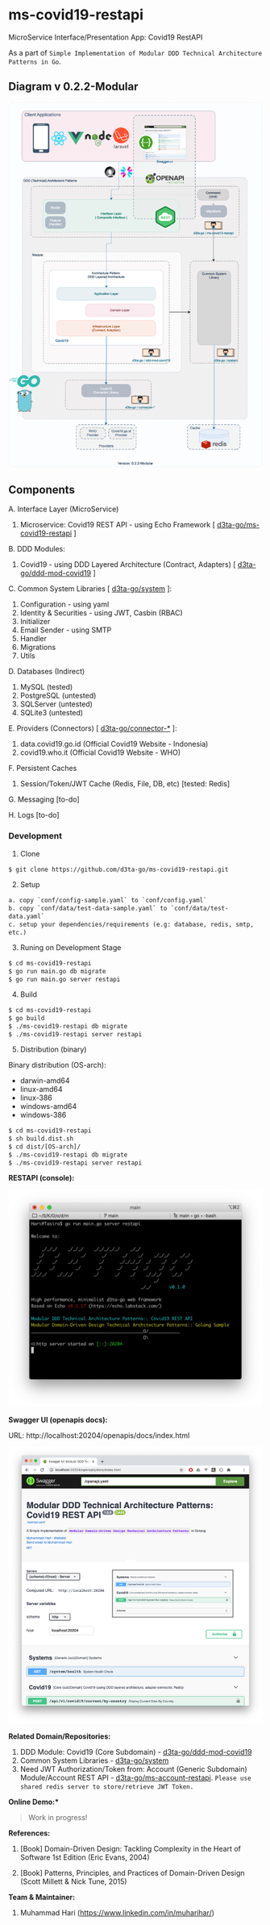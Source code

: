 # ms-covid19-restapi

MicroService Interface/Presentation App: Covid19 RestAPI

As a part of `Simple Implementation of Modular DDD Technical Architecture Patterns in Go`.

## Diagram v 0.2.2-Modular

![DDD-Technical-Architecture-Patterns-Golang-0.2.2-MS Covid19 RESTAPI](docs/img/DDD-Technical-Architecture-Patterns-Golang-0.2.2-MS_Covid19_RestAPI.png)

## Components

A. Interface Layer (MicroService)

1. Microservice: Covid19 REST API - using Echo Framework [ [d3ta-go/ms-covid19-restapi](https://github.com/d3ta-go/ms-covid19-restapi) ]

B. DDD Modules:

1. Covid19 - using DDD Layered Architecture (Contract, Adapters) [ [d3ta-go/ddd-mod-covid19](https://github.com/d3ta-go/ddd-mod-covid19) ]

C. Common System Libraries [ [d3ta-go/system](https://github.com/d3ta-go/system) ]:

1. Configuration - using yaml
2. Identity & Securities - using JWT, Casbin (RBAC)
3. Initializer
4. Email Sender - using SMTP
5. Handler
6. Migrations
7. Utils

D. Databases (Indirect)

1. MySQL (tested)
2. PostgreSQL (untested)
3. SQLServer (untested)
4. SQLite3 (untested)

E. Providers (Connectors) [ [d3ta-go/connector-\*](https://github.com/d3ta-go/connector-covid19) ]:

1. data.covid19.go.id (Official Covid19 Website - Indonesia)
2. covid19.who.it (Official Covid19 Website - WHO)

F. Persistent Caches

1. Session/Token/JWT Cache (Redis, File, DB, etc) [tested: Redis]

G. Messaging [to-do]

H. Logs [to-do]

### Development

1. Clone

```shell
$ git clone https://github.com/d3ta-go/ms-covid19-restapi.git
```

2. Setup

```
a. copy `conf/config-sample.yaml` to `conf/config.yaml`
b. copy `conf/data/test-data-sample.yaml` to `conf/data/test-data.yaml`
c. setup your dependencies/requirements (e.g: database, redis, smtp, etc.)
```

3. Runing on Development Stage

```shell
$ cd ms-covid19-restapi
$ go run main.go db migrate
$ go run main.go server restapi
```

4. Build

```shell
$ cd ms-covid19-restapi
$ go build
$ ./ms-covid19-restapi db migrate
$ ./ms-covid19-restapi server restapi
```

5. Distribution (binary)

Binary distribution (OS-arch):

- darwin-amd64
- linux-amd64
- linux-386
- windows-amd64
- windows-386

```shell
$ cd ms-covid19-restapi
$ sh build.dist.sh
$ cd dist/[OS-arch]/
$ ./ms-covid19-restapi db migrate
$ ./ms-covid19-restapi server restapi
```

**RESTAPI (console):**

![Microservice: Covid19 REST API](docs/img/covid19-sample-ms-rest-api.png)

**Swagger UI (openapis docs):**

URL: http://localhost:20204/openapis/docs/index.html

![Openapis: Email REST AIP](docs/img/covid19-sample-openapis-docs.png)

**Related Domain/Repositories:**

1. DDD Module: Covid19 (Core Subdomain) - [d3ta-go/ddd-mod-covid19](https://github.com/d3ta-go/ddd-mod-covid19)
2. Common System Libraries - [d3ta-go/system](https://github.com/d3ta-go/system)
3. Need JWT Authorization/Token from: Account (Generic Subdomain) Module/Account REST API - [d3ta-go/ms-account-restapi](https://github.com/d3ta-go/ms-account-restapi). `Please use shared redis server to store/retrieve JWT Token.`

**Online Demo:\***

> Work in progress!

**References:**

1. [Book] Domain-Driven Design: Tackling Complexity in the Heart of Software 1st Edition (Eric Evans, 2004)

2. [Book] Patterns, Principles, and Practices of Domain-Driven Design (Scott Millett & Nick Tune, 2015)

**Team & Maintainer:**

1. Muhammad Hari (https://www.linkedin.com/in/muharihar/)
